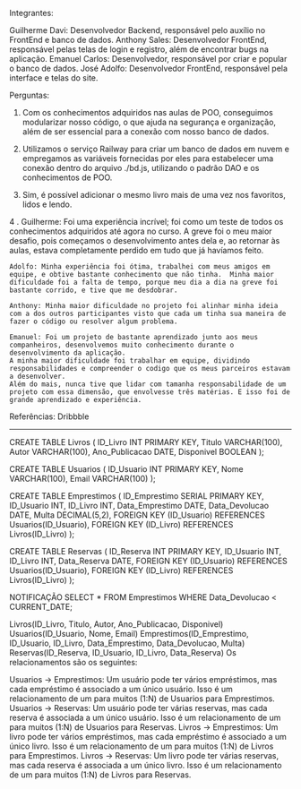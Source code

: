 Integrantes:

Guilherme Davi: Desenvolvedor Backend, responsável pelo auxílio no FrontEnd e banco de dados.
Anthony Sales: Desenvolvedor FrontEnd, responsável pelas telas de login e registro, além de encontrar bugs na aplicação.
Emanuel Carlos: Desenvolvedor, responsável por criar e popular o banco de dados.
José Adolfo: Desenvolvedor FrontEnd, responsável pela interface e telas do site.

Perguntas:

1. Com os conhecimentos adquiridos nas aulas de POO, conseguimos modularizar nosso código, o que ajuda na segurança e organização, além de ser essencial para a conexão com nosso banco de dados.

2. Utilizamos o serviço Railway para criar um banco de dados em nuvem e empregamos as variáveis fornecidas por eles para estabelecer uma conexão dentro do arquivo ./bd.js, utilizando o padrão DAO e os conhecimentos de POO.

3. Sim, é possível adicionar o mesmo livro mais de uma vez nos favoritos, lidos e lendo.

4 .
Guilherme: Foi uma experiência incrível; foi como um teste de todos os conhecimentos adquiridos até agora no curso. A greve foi o meu maior desafio, pois começamos o desenvolvimento antes dela e, ao retornar às aulas, estava completamente perdido em tudo que já havíamos feito.

    Adolfo: Minha experiência foi ótima, trabalhei com meus amigos em equipe, e obtive bastante conhecimento que não tinha.  Minha maior dificuldade foi a falta de tempo, porque meu dia a dia na greve foi bastante corrido, e tive que me desdobrar.

    Anthony: Minha maior dificuldade no projeto foi alinhar minha ideia com a dos outros participantes visto que cada um tinha sua maneira de fazer o código ou resolver algum problema.

    Emanuel: Foi um projeto de bastante aprendizado junto aos meus companheiros, desenvolvemos muito conhecimento durante o desenvolvimento da aplicação.
    A minha maior dificuldade foi trabalhar em equipe, dividindo responsabilidades e compreender o codigo que os meus parceiros estavam a desenvolver.
    Além do mais, nunca tive que lidar com tamanha responsabilidade de um projeto com essa dimensão, que envolvesse três matérias. E isso foi de grande aprendizado e experiência.
    
Referências:
Dribbble

---

CREATE TABLE Livros (
ID_Livro INT PRIMARY KEY,
Titulo VARCHAR(100),
Autor VARCHAR(100),
Ano_Publicacao DATE,
Disponivel BOOLEAN
);

CREATE TABLE Usuarios (
ID_Usuario INT PRIMARY KEY,
Nome VARCHAR(100),
Email VARCHAR(100)
);

CREATE TABLE Emprestimos (
ID_Emprestimo SERIAL PRIMARY KEY,
ID_Usuario INT,
ID_Livro INT,
Data_Emprestimo DATE,
Data_Devolucao DATE,
Multa DECIMAL(5,2),
FOREIGN KEY (ID_Usuario) REFERENCES Usuarios(ID_Usuario),
FOREIGN KEY (ID_Livro) REFERENCES Livros(ID_Livro)
);

CREATE TABLE Reservas (
ID_Reserva INT PRIMARY KEY,
ID_Usuario INT,
ID_Livro INT,
Data_Reserva DATE,
FOREIGN KEY (ID_Usuario) REFERENCES Usuarios(ID_Usuario),
FOREIGN KEY (ID_Livro) REFERENCES Livros(ID_Livro)
);

NOTIFICAÇÃO
SELECT \* FROM Emprestimos WHERE Data_Devolucao < CURRENT_DATE;

Livros(ID_Livro, Titulo, Autor, Ano_Publicacao, Disponivel)
Usuarios(ID_Usuario, Nome, Email)
Emprestimos(ID_Emprestimo, ID_Usuario, ID_Livro, Data_Emprestimo, Data_Devolucao, Multa)
Reservas(ID_Reserva, ID_Usuario, ID_Livro, Data_Reserva)
Os relacionamentos são os seguintes:

Usuarios -> Emprestimos: Um usuário pode ter vários empréstimos, mas cada empréstimo é associado a um único usuário. Isso é um relacionamento de um para muitos (1:N) de Usuarios para Emprestimos.
Usuarios -> Reservas: Um usuário pode ter várias reservas, mas cada reserva é associada a um único usuário. Isso é um relacionamento de um para muitos (1:N) de Usuarios para Reservas.
Livros -> Emprestimos: Um livro pode ter vários empréstimos, mas cada empréstimo é associado a um único livro. Isso é um relacionamento de um para muitos (1:N) de Livros para Emprestimos.
Livros -> Reservas: Um livro pode ter várias reservas, mas cada reserva é associada a um único livro. Isso é um relacionamento de um para muitos (1:N) de Livros para Reservas.

